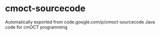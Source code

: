 # cmoct-sourcecode
Automatically exported from code.google.com/p/cmoct-sourcecode
Java code for cmOCT programming
